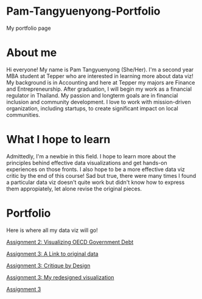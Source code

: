 # Pam-Tangyuenyong-Portfolio
My portfolio page

# About me
Hi everyone! My name is Pam Tangyuenyong (She/Her).
I'm a second year MBA student at Tepper who are interested in learning more about data viz!
My background is in Accounting and here at Tepper my majors are Finance and Entrepreneurship. 
After graduation, I  will begin my work as a financial regulator in Thailand. 
My passion and longterm goals are in financial inclusion and community development.
I love to work with mission-driven organization, including startups, to create significant impact on local communities.

# What I hope to learn
Admittedly, I'm a newbie in this field.
I hope to learn more about the principles behind effective data visualizations and get hands-on experiences on those fronts. 
I also hope to be a more effective data viz critic by the end of this course! Sad but true, there were many times I found a particular data viz doesn't quite work but didn't know how to express them appropiately, let alone revise the original pieces.

# Portfolio
Here is where all my data viz will go!

[Assignment 2: Visualizing OECD Government Debt](https://ptangyue.github.io/Pam-Tangyuenyong-Portfolio/Assignment2OECD.html)


[Assignment 3: A Link to original data](https://ptangyue.github.io/Pam-Tangyuenyong-Portfolio/A3linktodata.html)

[Assignment 3: Critique by Design](https://ptangyue.github.io/Pam-Tangyuenyong-Portfolio/Assignment3critiquebydesign.html)

[Assignment 3: My redesigned visualization](https://ptangyue.github.io/Pam-Tangyuenyong-Portfolio/A3redesign.html)

[Assignment 3](https://ptangyue.github.io/Pam-Tangyuenyong-Portfolio/A3assignment.html)
